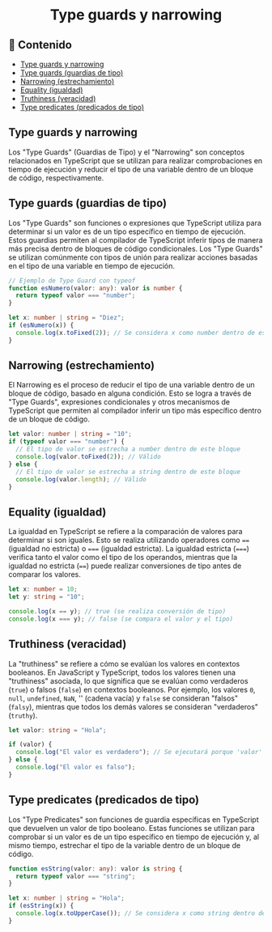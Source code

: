 <h1 align="center">Type guards y narrowing</h1>

<h2>📑 Contenido</h2>

- [Type guards y narrowing](#type-guards-y-narrowing)
- [Type guards (guardias de tipo)](#type-guards-guardias-de-tipo)
- [Narrowing (estrechamiento)](#narrowing-estrechamiento)
- [Equality (igualdad)](#equality-igualdad)
- [Truthiness (veracidad)](#truthiness-veracidad)
- [Type predicates (predicados de tipo)](#type-predicates-predicados-de-tipo)

## Type guards y narrowing

Los "Type Guards" (Guardias de Tipo) y el "Narrowing" son conceptos relacionados en TypeScript que se utilizan para realizar comprobaciones en tiempo de ejecución y reducir el tipo de una variable dentro de un bloque de código, respectivamente.

## Type guards (guardias de tipo)

Los "Type Guards" son funciones o expresiones que TypeScript utiliza para determinar si un valor es de un tipo específico en tiempo de ejecución. Estos guardias permiten al compilador de TypeScript inferir tipos de manera más precisa dentro de bloques de código condicionales. Los "Type Guards" se utilizan comúnmente con tipos de unión para realizar acciones basadas en el tipo de una variable en tiempo de ejecución.

```ts
// Ejemplo de Type Guard con typeof
function esNumero(valor: any): valor is number {
  return typeof valor === "number";
}

let x: number | string = "Diez";
if (esNumero(x)) {
  console.log(x.toFixed(2)); // Se considera x como number dentro de este bloque
}
```

## Narrowing (estrechamiento)

El Narrowing es el proceso de reducir el tipo de una variable dentro de un bloque de código, basado en alguna condición. Esto se logra a través de "Type Guards", expresiones condicionales y otros mecanismos de TypeScript que permiten al compilador inferir un tipo más específico dentro de un bloque de código.

```ts
let valor: number | string = "10";
if (typeof valor === "number") {
  // El tipo de valor se estrecha a number dentro de este bloque
  console.log(valor.toFixed(2)); // Válido
} else {
  // El tipo de valor se estrecha a string dentro de este bloque
  console.log(valor.length); // Válido
}
```

## Equality (igualdad)

La igualdad en TypeScript se refiere a la comparación de valores para determinar si son iguales. Esto se realiza utilizando operadores como `==` (igualdad no estricta) o `===` (igualdad estricta). La igualdad estricta (`===`) verifica tanto el valor como el tipo de los operandos, mientras que la igualdad no estricta (`==`) puede realizar conversiones de tipo antes de comparar los valores.

```ts
let x: number = 10;
let y: string = "10";

console.log(x == y); // true (se realiza conversión de tipo)
console.log(x === y); // false (se compara el valor y el tipo)
```

## Truthiness (veracidad)

La "truthiness" se refiere a cómo se evalúan los valores en contextos booleanos. En JavaScript y TypeScript, todos los valores tienen una "truthiness" asociada, lo que significa que se evalúan como verdaderos (`true`) o falsos (`false`) en contextos booleanos. Por ejemplo, los valores `0`, `null`, `undefined`, `NaN`, '' (cadena vacía) y `false` se consideran "falsos" (`falsy`), mientras que todos los demás valores se consideran "verdaderos" (`truthy`).

```ts
let valor: string = "Hola";

if (valor) {
  console.log("El valor es verdadero"); // Se ejecutará porque 'valor' no es una cadena vacía
} else {
  console.log("El valor es falso");
}
```

## Type predicates (predicados de tipo)

Los "Type Predicates" son funciones de guardia específicas en TypeScript que devuelven un valor de tipo booleano. Estas funciones se utilizan para comprobar si un valor es de un tipo específico en tiempo de ejecución y, al mismo tiempo, estrechar el tipo de la variable dentro de un bloque de código.

```ts
function esString(valor: any): valor is string {
  return typeof valor === "string";
}

let x: number | string = "Hola";
if (esString(x)) {
  console.log(x.toUpperCase()); // Se considera x como string dentro de este bloque
}
```
